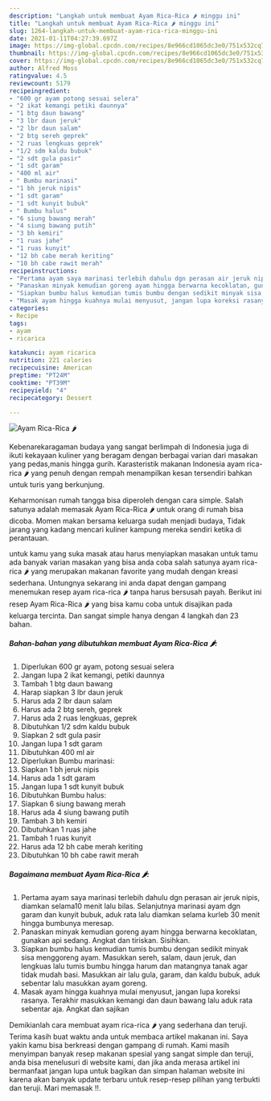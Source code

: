 ```yaml
---
description: "Langkah untuk membuat Ayam Rica-Rica 🌶️ minggu ini"
title: "Langkah untuk membuat Ayam Rica-Rica 🌶️ minggu ini"
slug: 1264-langkah-untuk-membuat-ayam-rica-rica-minggu-ini
date: 2021-01-11T04:27:39.697Z
image: https://img-global.cpcdn.com/recipes/8e966cd1065dc3e0/751x532cq70/ayam-rica-rica-🌶️-foto-resep-utama.jpg
thumbnail: https://img-global.cpcdn.com/recipes/8e966cd1065dc3e0/751x532cq70/ayam-rica-rica-🌶️-foto-resep-utama.jpg
cover: https://img-global.cpcdn.com/recipes/8e966cd1065dc3e0/751x532cq70/ayam-rica-rica-🌶️-foto-resep-utama.jpg
author: Alfred Moss
ratingvalue: 4.5
reviewcount: 5179
recipeingredient:
- "600 gr ayam potong sesuai selera"
- "2 ikat kemangi petiki daunnya"
- "1 btg daun bawang"
- "3 lbr daun jeruk"
- "2 lbr daun salam"
- "2 btg sereh geprek"
- "2 ruas lengkuas geprek"
- "1/2 sdm kaldu bubuk"
- "2 sdt gula pasir"
- "1 sdt garam"
- "400 ml air"
- " Bumbu marinasi"
- "1 bh jeruk nipis"
- "1 sdt garam"
- "1 sdt kunyit bubuk"
- " Bumbu halus"
- "6 siung bawang merah"
- "4 siung bawang putih"
- "3 bh kemiri"
- "1 ruas jahe"
- "1 ruas kunyit"
- "12 bh cabe merah keriting"
- "10 bh cabe rawit merah"
recipeinstructions:
- "Pertama ayam saya marinasi terlebih dahulu dgn perasan air jeruk nipis, diamkan selama10 menit lalu bilas. Selanjutnya marinasi ayam dgn garam dan kunyit bubuk, aduk rata lalu diamkan selama kurleb 30 menit hingga bumbunya meresap."
- "Panaskan minyak kemudian goreng ayam hingga berwarna kecoklatan, gunakan api sedang. Angkat dan tiriskan. Sisihkan."
- "Siapkan bumbu halus kemudian tumis bumbu dengan sedikit minyak sisa menggoreng ayam. Masukkan sereh, salam, daun jeruk, dan lengkuas lalu tumis bumbu hingga harum dan matangnya tanak agar tidak mudah basi. Masukkan air lalu gula, garam, dan kaldu bubuk, aduk sebentar lalu masukkan ayam goreng."
- "Masak ayam hingga kuahnya mulai menyusut, jangan lupa koreksi rasanya. Terakhir masukkan kemangi dan daun bawang lalu aduk rata sebentar aja. Angkat dan sajikan"
categories:
- Recipe
tags:
- ayam
- ricarica

katakunci: ayam ricarica 
nutrition: 221 calories
recipecuisine: American
preptime: "PT24M"
cooktime: "PT39M"
recipeyield: "4"
recipecategory: Dessert

---
```



![Ayam Rica-Rica 🌶️](https://img-global.cpcdn.com/recipes/8e966cd1065dc3e0/751x532cq70/ayam-rica-rica-🌶️-foto-resep-utama.jpg)

Kebenarekaragaman budaya yang sangat berlimpah di Indonesia juga di ikuti kekayaan kuliner yang beragam dengan berbagai varian dari masakan yang pedas,manis hingga gurih. Karasteristik makanan Indonesia ayam rica-rica 🌶️ yang penuh dengan rempah menampilkan kesan tersendiri bahkan untuk turis yang berkunjung.


Keharmonisan rumah tangga bisa diperoleh dengan cara simple. Salah satunya adalah memasak Ayam Rica-Rica 🌶️ untuk orang di rumah bisa dicoba. Momen makan bersama keluarga sudah menjadi budaya, Tidak jarang yang kadang mencari kuliner kampung mereka sendiri ketika di perantauan.



untuk kamu yang suka masak atau harus menyiapkan masakan untuk tamu ada banyak varian masakan yang bisa anda coba salah satunya ayam rica-rica 🌶️ yang merupakan makanan favorite yang mudah dengan kreasi sederhana. Untungnya sekarang ini anda dapat dengan gampang menemukan resep ayam rica-rica 🌶️ tanpa harus bersusah payah.
Berikut ini resep Ayam Rica-Rica 🌶️ yang bisa kamu coba untuk disajikan pada keluarga tercinta. Dan sangat simple hanya dengan 4 langkah dan 23 bahan.


<!--inarticleads1-->

##### Bahan-bahan yang dibutuhkan membuat Ayam Rica-Rica 🌶️:

1. Diperlukan 600 gr ayam, potong sesuai selera
1. Jangan lupa 2 ikat kemangi, petiki daunnya
1. Tambah 1 btg daun bawang
1. Harap siapkan 3 lbr daun jeruk
1. Harus ada 2 lbr daun salam
1. Harus ada 2 btg sereh, geprek
1. Harus ada 2 ruas lengkuas, geprek
1. Dibutuhkan 1/2 sdm kaldu bubuk
1. Siapkan 2 sdt gula pasir
1. Jangan lupa 1 sdt garam
1. Dibutuhkan 400 ml air
1. Diperlukan  Bumbu marinasi:
1. Siapkan 1 bh jeruk nipis
1. Harus ada 1 sdt garam
1. Jangan lupa 1 sdt kunyit bubuk
1. Dibutuhkan  Bumbu halus:
1. Siapkan 6 siung bawang merah
1. Harus ada 4 siung bawang putih
1. Tambah 3 bh kemiri
1. Dibutuhkan 1 ruas jahe
1. Tambah 1 ruas kunyit
1. Harus ada 12 bh cabe merah keriting
1. Dibutuhkan 10 bh cabe rawit merah




<!--inarticleads2-->

##### Bagaimana membuat  Ayam Rica-Rica 🌶️:

1. Pertama ayam saya marinasi terlebih dahulu dgn perasan air jeruk nipis, diamkan selama10 menit lalu bilas. Selanjutnya marinasi ayam dgn garam dan kunyit bubuk, aduk rata lalu diamkan selama kurleb 30 menit hingga bumbunya meresap.
1. Panaskan minyak kemudian goreng ayam hingga berwarna kecoklatan, gunakan api sedang. Angkat dan tiriskan. Sisihkan.
1. Siapkan bumbu halus kemudian tumis bumbu dengan sedikit minyak sisa menggoreng ayam. Masukkan sereh, salam, daun jeruk, dan lengkuas lalu tumis bumbu hingga harum dan matangnya tanak agar tidak mudah basi. Masukkan air lalu gula, garam, dan kaldu bubuk, aduk sebentar lalu masukkan ayam goreng.
1. Masak ayam hingga kuahnya mulai menyusut, jangan lupa koreksi rasanya. Terakhir masukkan kemangi dan daun bawang lalu aduk rata sebentar aja. Angkat dan sajikan




Demikianlah cara membuat ayam rica-rica 🌶️ yang sederhana dan teruji. Terima kasih buat waktu anda untuk membaca artikel makanan ini. Saya yakin kamu bisa berkreasi dengan gampang di rumah. Kami masih menyimpan banyak resep makanan spesial yang sangat simple dan teruji, anda bisa menelusuri di website kami, dan jika anda merasa artikel ini bermanfaat jangan lupa untuk bagikan dan simpan halaman website ini karena akan banyak update terbaru untuk resep-resep pilihan yang terbukti dan teruji. Mari memasak !!. 
